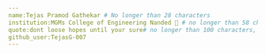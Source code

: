 ```yaml
---
name:Tejas Pramod Gathekar # No longer than 28 characters
institution:MGMs College of Engineering Nanded 🚩 # no longer than 58 characters
quote:dont loose hopes until your sure# no longer than 100 characters, avoid using quotes(") to guarantee the format remains the same.
github_user:TejasG-007
---
```







